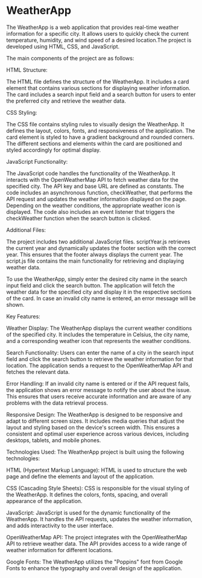 # WeatherApp
The WeatherApp is a web application that provides real-time weather information for a specific city. It allows users to quickly check the current temperature, humidity, and wind speed of a desired location.The project is developed using HTML, CSS, and JavaScript.

The main components of the project are as follows:

HTML Structure:

The HTML file defines the structure of the WeatherApp. It includes a card element that contains various sections for displaying weather information. The card includes a search input field and a search button for users to enter the preferred city and retrieve the weather data.

CSS Styling:

The CSS file contains styling rules to visually design the WeatherApp. It defines the layout, colors, fonts, and responsiveness of the application. The card element is styled to have a gradient background and rounded corners. The different sections and elements within the card are positioned and styled accordingly for optimal display.

JavaScript Functionality:

The JavaScript code handles the functionality of the WeatherApp. It interacts with the OpenWeatherMap API to fetch weather data for the specified city. The API key and base URL are defined as constants. The code includes an asynchronous function, checkWeather, that performs the API request and updates the weather information displayed on the page. Depending on the weather conditions, the appropriate weather icon is displayed. The code also includes an event listener that triggers the checkWeather function when the search button is clicked.

Additional Files:

The project includes two additional JavaScript files. scriptYear.js retrieves the current year and dynamically updates the footer section with the correct year. This ensures that the footer always displays the current year. The script.js file contains the main functionality for retrieving and displaying weather data.

To use the WeatherApp, simply enter the desired city name in the search input field and click the search button. The application will fetch the weather data for the specified city and display it in the respective sections of the card. In case an invalid city name is entered, an error message will be shown.

Key Features:

Weather Display: The WeatherApp displays the current weather conditions of the specified city. It includes the temperature in Celsius, the city name, and a corresponding weather icon that represents the weather conditions.

Search Functionality: Users can enter the name of a city in the search input field and click the search button to retrieve the weather information for that location. The application sends a request to the OpenWeatherMap API and fetches the relevant data.

Error Handling: If an invalid city name is entered or if the API request fails, the application shows an error message to notify the user about the issue. This ensures that users receive accurate information and are aware of any problems with the data retrieval process.

Responsive Design: The WeatherApp is designed to be responsive and adapt to different screen sizes. It includes media queries that adjust the layout and styling based on the device's screen width. This ensures a consistent and optimal user experience across various devices, including desktops, tablets, and mobile phones.

Technologies Used:
The WeatherApp project is built using the following technologies:

HTML (Hypertext Markup Language): HTML is used to structure the web page and define the elements and layout of the application.

CSS (Cascading Style Sheets): CSS is responsible for the visual styling of the WeatherApp. It defines the colors, fonts, spacing, and overall appearance of the application.

JavaScript: JavaScript is used for the dynamic functionality of the WeatherApp. It handles the API requests, updates the weather information, and adds interactivity to the user interface.

OpenWeatherMap API: The project integrates with the OpenWeatherMap API to retrieve weather data. The API provides access to a wide range of weather information for different locations.

Google Fonts: The WeatherApp utilizes the "Poppins" font from Google Fonts to enhance the typography and overall design of the application.

